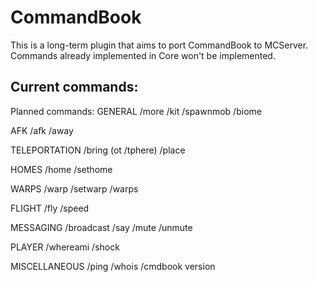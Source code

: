 CommandBook
===========

This is a long-term plugin that aims to port CommandBook to MCServer. Commands already implemented in Core won't be implemented.

Current commands:
---


Planned commands:
GENERAL
/more
/kit
/spawnmob
/biome

AFK
/afk
/away

TELEPORTATION
/bring (ot /tphere)
/place

HOMES
/home
/sethome

WARPS
/warp
/setwarp
/warps

FLIGHT
/fly
/speed

MESSAGING
/broadcast
/say
/mute
/unmute

PLAYER
/whereami
/shock

MISCELLANEOUS
/ping
/whois
/cmdbook version
